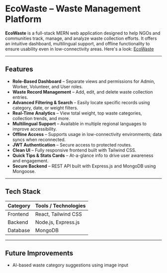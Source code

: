 
# EcoWaste – Waste Management Platform

**EcoWaste** is a full-stack MERN web application designed to help NGOs and communities track, manage, and analyze waste collection efforts. It offers an intuitive dashboard, multilingual support, and offline functionality to ensure usability even in low-connectivity areas. Here's a look: [EcoWaste](https://ecowaste.up.railway.app/)

---

## Features

- **Role-Based Dashboard** – Separate views and permissions for Admin, Worker, Volunteer, and User roles.  
- **Waste Record Management** – Add, edit, and delete waste collection entries.  
- **Advanced Filtering & Search** – Easily locate specific records using category, date, or weight filters.  
- **Real-Time Analytics** – View total weight, top waste categories, collection trends, and more.  
- **Multilingual Support** – Available in multiple regional languages to improve accessibility.  
- **Offline Access** – Supports usage in low-connectivity environments; data syncs when reconnected.  
- **JWT Authentication** – Secure access to protected routes.  
- **Clean UI** – Fully responsive frontend built with Tailwind CSS.  
- **Quick Tips & Stats Cards** – At-a-glance info to drive user awareness and engagement.  
- **Secure Backend** – REST API built with Express.js and MongoDB using Mongoose.

---

## Tech Stack

| Category        | Tools / Technologies            |
|----------------|----------------------------------|
| Frontend       | React, Tailwind CSS              |
| Backend        | Node.js, Express.js              |
| Database       | MongoDB                          |

---

## Future Improvements
- AI-based waste category suggestions using image input  
